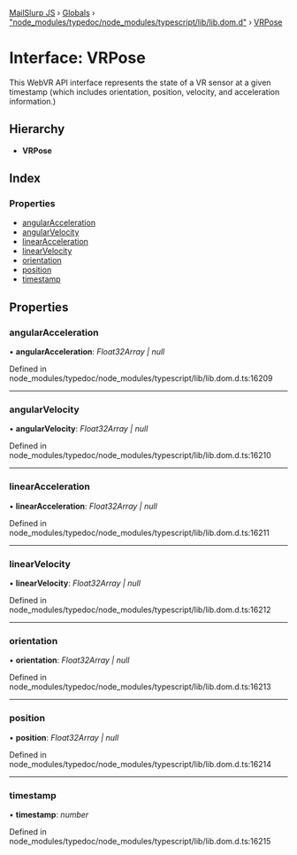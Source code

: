[MailSlurp JS](../README.md) › [Globals](../globals.md) › ["node_modules/typedoc/node_modules/typescript/lib/lib.dom.d"](../modules/_node_modules_typedoc_node_modules_typescript_lib_lib_dom_d_.md) › [VRPose](_node_modules_typedoc_node_modules_typescript_lib_lib_dom_d_.vrpose.md)

# Interface: VRPose

This WebVR API interface represents the state of a VR sensor at a given timestamp (which includes orientation, position, velocity, and acceleration information.)

## Hierarchy

* **VRPose**

## Index

### Properties

* [angularAcceleration](_node_modules_typedoc_node_modules_typescript_lib_lib_dom_d_.vrpose.md#angularacceleration)
* [angularVelocity](_node_modules_typedoc_node_modules_typescript_lib_lib_dom_d_.vrpose.md#angularvelocity)
* [linearAcceleration](_node_modules_typedoc_node_modules_typescript_lib_lib_dom_d_.vrpose.md#linearacceleration)
* [linearVelocity](_node_modules_typedoc_node_modules_typescript_lib_lib_dom_d_.vrpose.md#linearvelocity)
* [orientation](_node_modules_typedoc_node_modules_typescript_lib_lib_dom_d_.vrpose.md#orientation)
* [position](_node_modules_typedoc_node_modules_typescript_lib_lib_dom_d_.vrpose.md#position)
* [timestamp](_node_modules_typedoc_node_modules_typescript_lib_lib_dom_d_.vrpose.md#timestamp)

## Properties

###  angularAcceleration

• **angularAcceleration**: *Float32Array | null*

Defined in node_modules/typedoc/node_modules/typescript/lib/lib.dom.d.ts:16209

___

###  angularVelocity

• **angularVelocity**: *Float32Array | null*

Defined in node_modules/typedoc/node_modules/typescript/lib/lib.dom.d.ts:16210

___

###  linearAcceleration

• **linearAcceleration**: *Float32Array | null*

Defined in node_modules/typedoc/node_modules/typescript/lib/lib.dom.d.ts:16211

___

###  linearVelocity

• **linearVelocity**: *Float32Array | null*

Defined in node_modules/typedoc/node_modules/typescript/lib/lib.dom.d.ts:16212

___

###  orientation

• **orientation**: *Float32Array | null*

Defined in node_modules/typedoc/node_modules/typescript/lib/lib.dom.d.ts:16213

___

###  position

• **position**: *Float32Array | null*

Defined in node_modules/typedoc/node_modules/typescript/lib/lib.dom.d.ts:16214

___

###  timestamp

• **timestamp**: *number*

Defined in node_modules/typedoc/node_modules/typescript/lib/lib.dom.d.ts:16215
